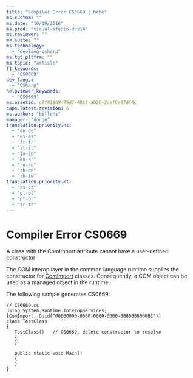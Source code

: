 ```yaml
---
title: "Compiler Error CS0669 | hehe"
ms.custom: ""
ms.date: "10/19/2016"
ms.prod: "visual-studio-dev14"
ms.reviewer: ""
ms.suite: ""
ms.technology: 
  - "devlang-csharp"
ms.tgt_pltfrm: ""
ms.topic: "article"
f1_keywords: 
  - "CS0669"
dev_langs: 
  - "CSharp"
helpviewer_keywords: 
  - "CS0669"
ms.assetid: c7f81869-79d7-481f-a026-2cef0e87df4c
caps.latest.revision: 6
ms.author: "billchi"
manager: "douge"
translation.priority.ht: 
  - "de-de"
  - "es-es"
  - "fr-fr"
  - "it-it"
  - "ja-jp"
  - "ko-kr"
  - "ru-ru"
  - "zh-cn"
  - "zh-tw"
translation.priority.mt: 
  - "cs-cz"
  - "pl-pl"
  - "pt-br"
  - "tr-tr"
---
```

# Compiler Error CS0669
A class with the ComImport attribute cannot have a user-defined constructor  
  
 The COM interop layer in the common language runtime supplies the constructor for [ComImport](frlrfSystemRuntimeInteropServicesComImportAttributeClassTopic) classes. Consequently, a COM object can be used as a managed object in the runtime.  
  
 The following sample generates CS0669:  
  
```  
// CS0669.cs  
using System.Runtime.InteropServices;  
[ComImport, Guid("00000000-0000-0000-0000-000000000001")]  
class TestClass  
{  
   TestClass()   // CS0669, delete constructor to resolve  
   {  
   }  
  
   public static void Main()  
   {  
   }  
}  
```